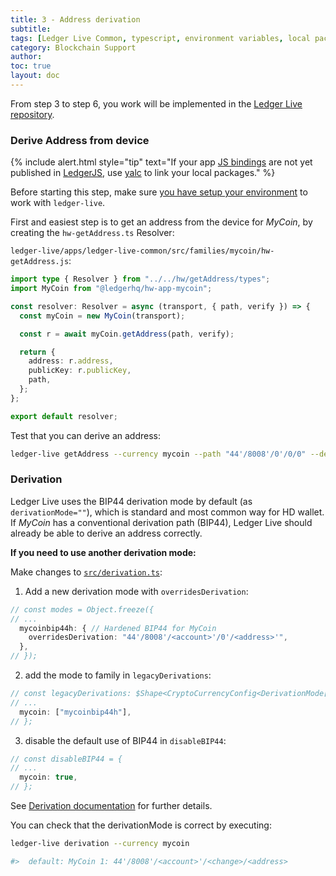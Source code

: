 ```yaml
---
title: 3 - Address derivation
subtitle:
tags: [Ledger Live Common, typescript, environment variables, local packages]
category: Blockchain Support
author:
toc: true
layout: doc
---
```


From step 3 to step 6, you work will be implemented in the [Ledger Live repository](https://github.com/LedgerHQ/ledger-live-common). 

### Derive Address from device

<!--  -->
{% include alert.html style="tip" text="If your app <a href='../js-bindings'>JS bindings</a> are not yet published in <a href='https://github.com/LedgerHQ/ledgerjs'>LedgerJS</a>, use <a href='../yalc'>yalc</a> to link your local packages." %}
<!--  -->

Before starting this step, make sure [you have setup your environment](../live-common/) to work with `ledger-live`.

First and easiest step is to get an address from the device for <i>MyCoin</i>, by creating the `hw-getAddress.ts` Resolver:

`ledger-live/apps/ledger-live-common/src/families/mycoin/hw-getAddress.js`:

```ts
import type { Resolver } from "../../hw/getAddress/types";
import MyCoin from "@ledgerhq/hw-app-mycoin";

const resolver: Resolver = async (transport, { path, verify }) => {
  const myCoin = new MyCoin(transport);

  const r = await myCoin.getAddress(path, verify);

  return {
    address: r.address,
    publicKey: r.publicKey,
    path,
  };
};

export default resolver;
```

Test that you can derive an address:

```sh
ledger-live getAddress --currency mycoin --path "44'/8008'/0'/0/0" --derivationMode ""
```

### Derivation

Ledger Live uses the BIP44 derivation mode by default (as `derivationMode=""`), which is standard and most common way for HD wallet.
If <i>MyCoin</i> has a conventional derivation path (BIP44), Ledger Live should already be able to derive an address correctly.

**If you need to use another derivation mode:**

Make changes to [`src/derivation.ts`](https://github.com/LedgerHQ/ledger-live/tree/main/libs/ledger-live-common/src/derivation.ts):

1. Add a new derivation mode with `overridesDerivation`:
  ```ts
  // const modes = Object.freeze({
  // ...
    mycoinbip44h: { // Hardened BIP44 for MyCoin
      overridesDerivation: "44'/8008'/<account>'/0'/<address>'",
    },
  // });
  ```
2. add the mode to family in `legacyDerivations`:
  ```ts
  // const legacyDerivations: $Shape<CryptoCurrencyConfig<DerivationMode[]>> = {
  // ...
    mycoin: ["mycoinbip44h"],
  // };
  ```
3. disable the default use of BIP44 in `disableBIP44`:
  ```ts
  // const disableBIP44 = {
  // ...
    mycoin: true,
  // };
  ```

See [Derivation documentation](https://github.com/LedgerHQ/ledger-live/tree/main/libs/ledger-live-common/docs/derivation.md) for further details.

You can check that the derivationMode is correct by executing:

```sh
ledger-live derivation --currency mycoin

#>  default: MyCoin 1: 44'/8008'/<account>'/<change>/<address>
```